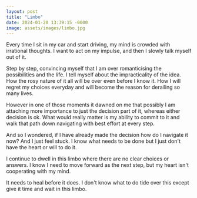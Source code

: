 ```yaml
---
layout: post
title: "Limbo"
date: 2024-01-20 13:39:15 -0000
image: assets/images/limbo.jpg
---
```


Every time I sit in my car and start driving, my mind is crowded with irrational thoughts. I want to act on my impulse, and then I  slowly talk myself out of it.

Step by step, convincing myself that I am over romanticising the possibilities and the life. I tell myself about the impracticality of the idea. How the rosy nature of it all will be over even before I know it. How I will regret my  choices everyday and will become the reason for derailing so many lives.

However in one of those moments it dawned on me that possibly I am attaching more importance to just the decision part of it, whereas either decision is ok. What would really matter is my ability to commit to it and walk that path down navigating with best effort at every step.

And so I wondered, if I have already made the decision how do  I navigate it now? And I just feel stuck. I know what needs to be done but I just don't have the heart or will to do it.

I continue to dwell in this limbo where there are no clear choices or answers. I know I need to move forward as the next step, but my heart isn't cooperating  with my mind.

It needs to heal before it does. I don't know what to do tide over this except give it time and wait in this limbo.
